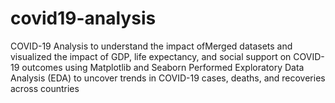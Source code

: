 # covid19-analysis
COVID-19 Analysis to understand the impact ofMerged datasets and visualized the impact of GDP, life expectancy, and social support on COVID-19 outcomes using Matplotlib  and Seaborn Performed Exploratory Data Analysis (EDA) to uncover trends in COVID-19 cases, deaths, and recoveries across countries
